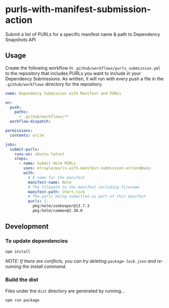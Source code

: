 # purls-with-manifest-submission-action

Submit a list of PURLs for a specific manifest name &amp; path to Dependency Snapshots API

## Usage

Create the following workflow in `.github/workflows/purls_submission.yml` to the repository that includes PURLs you want to include in your Dependency Submissions.  As written, it will run with every push a file in the `.github/workflows` directory for the repository.

```yaml
name: Dependency Submission with Manifest and PURLs

on:
  push:
    paths:
      - .github/workflows/**
  workflow-dispatch:

permissions:
  contents: write

jobs:
  submit-purls:
    runs-on: ubuntu-latest
    steps:
      - name: Submit Helm PURLs
        uses: elrayle/purls-with-manifest-submission-action@main
        with:
          # A name for the manifest 
          manifest-name: Helm
          # The filepath to the manifest including filename
          manifest-path: Chart.lock
          # The purls being submitted as part of this manifest
          purls: |-
            pkg:helm/zookeeper@13.7.3
            pkg:helm/common@2.30.0
```

## Development

### To update dependencies

```sh
npm install
```

_NOTE: If there are conflicts, you can try deleting `package-lock.json` and re-running the install command._

### Build the dist

Files under the `dist` directory are generated by running...

```sh
npm run package
```
